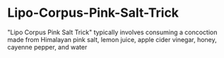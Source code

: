 # Lipo-Corpus-Pink-Salt-Trick
"Lipo Corpus Pink Salt Trick" typically involves consuming a concoction made from Himalayan pink salt, lemon juice, apple cider vinegar, honey, cayenne pepper, and water
